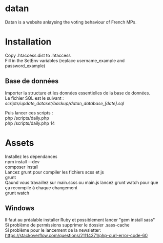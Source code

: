 # datan
 Datan is a website anlaysing the voting behaviour of French MPs.

# Installation
Copy .htaccess.dist to .htaccess  
Fill in the SetEnv variables (replace username_example and password_example)  

## Base de données
Importer la structure et les données essentielles de la base de données.  
Le fichier SQL est le suivant : *scripts/update_dataset/backup/datan_database_[date].sql*

Puis lancer ces scripts :  
php /scripts/daily.php  
php /scripts/daily.php 14  

# Assets
Installez les dépendances  
npm install --dev  
composer install  
Lancez grunt pour compiler les fichiers scss et js  
grunt  
Qaund vous travaillez sur main.scss ou main.js lancez grunt watch pour que ça recompile à chaque changement  
grunt watch  
## Windows
Il faut au préalable installer Ruby et possiblement lancer "gem install sass"  
Si problème de permissions supprimer le dossier .sass-cache  
Si problème pour le lancement de la newsletter: https://stackoverflow.com/questions/21114371/php-curl-error-code-60  
